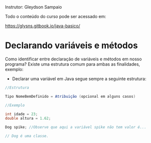 Instrutor: Gleydson Sampaio

Todo o conteúdo do curso pode ser acessado em:

https://glysns.gitbook.io/java-basico/

# Declarando variáveis e métodos 

Como identificar entre declaração de variáveis e métodos em nosso programa? Existe uma estrutura comum para ambas as finalidades, exemplo: 

* Declarar uma variável em Java segue sempre a seguinte estrutura:

````Java
//Estrutura 

Tipo NomeBemDefinido = Atribuição (opcional em alguns casos)

//Exemplo

int idade = 23;
double altura = 1.62;

Dog spike; //Observe que aqui a variável spike não tem valor é...

// Dog é uma classe.
````
